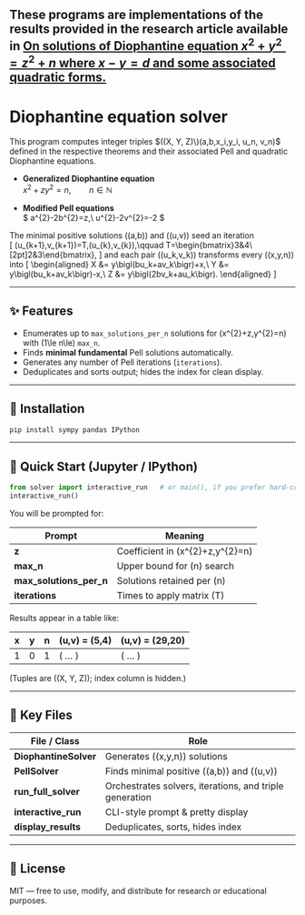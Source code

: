## These programs are implementations of the results provided in the research article available in **[On solutions of Diophantine equation $x^2 + y^2 = z^2 + n$ where $x-y = d$ and some associated quadratic forms.](https://papers.ssrn.com/sol3/papers.cfm?abstract_id=5268380)**

# Diophantine equation solver 

This program computes integer triples $((X, Y, Z)\)(a,b,x_i,y_i, u_n, v_n)$ defined in the respective theorems and their associated Pell and quadratic Diophantine equations. 

- **Generalized Diophantine equation**  
  $x^{2}+zy^{2}=n,\qquad n\in\mathbb{N}$

- **Modified Pell equations**  
  $
  a^{2}-2b^{2}=z,\\ 
  u^{2}-2v^{2}=-2 $

The minimal positive solutions \((a,b)\) and \((u,v)\) seed an iteration  
\[
(u_{k+1},v_{k+1})=T\,(u_{k},v_{k}),\qquad 
T=\begin{bmatrix}3&4\\[2pt]2&3\end{bmatrix},
\]
and each pair \((u_k,v_k)\) transforms every \((x,y,n)\) into
\[
\begin{aligned}
X &= y\bigl(bu_k+av_k\bigr)+x,\\
Y &= y\bigl(bu_k+av_k\bigr)-x,\\
Z &= y\bigl(2bv_k+au_k\bigr).
\end{aligned}
\]

---

## ✨ Features

- Enumerates up to `max_solutions_per_n` solutions for \(x^{2}+z\,y^{2}=n\) with \(1\le n\le\) `max_n`.
- Finds **minimal fundamental** Pell solutions automatically.
- Generates any number of Pell iterations (`iterations`).
- Deduplicates and sorts output; hides the index for clean display.

---

## 🔧 Installation

```bash
pip install sympy pandas IPython
```

---

## 🚀 Quick Start (Jupyter / IPython)

```python
from solver import interactive_run   # or main(), if you prefer hard-coded defaults
interactive_run()
```

You will be prompted for:

| Prompt | Meaning |
|--------|---------|
| **z** | Coefficient in \(x^{2}+z\,y^{2}=n\) |
| **max_n** | Upper bound for \(n\) search |
| **max_solutions_per_n** | Solutions retained per \(n\) |
| **iterations** | Times to apply matrix \(T\) |

Results appear in a table like:

| x | y | n | (u,v) = (5,4) | (u,v) = (29,20) |
|---|---|----|--------------|-----------------|
| 1 | 0 | 1  | ( … )        | ( … )           |

(Tuples are \((X, Y, Z)\); index column is hidden.)

---

## 📂 Key Files

| File / Class | Role |
|--------------|------|
| **DiophantineSolver** | Generates \((x,y,n)\) solutions |
| **PellSolver**        | Finds minimal positive \((a,b)\) and \((u,v)\) |
| **run_full_solver**   | Orchestrates solvers, iterations, and triple generation |
| **interactive_run**   | CLI-style prompt & pretty display |
| **display_results**   | Deduplicates, sorts, hides index |

---

## 📝 License

MIT — free to use, modify, and distribute for research or educational purposes.
